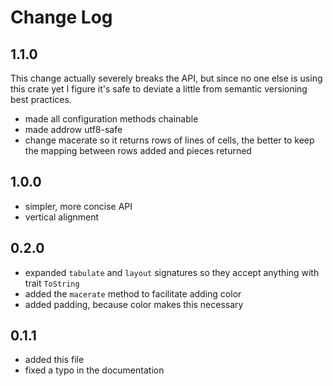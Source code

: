 # Change Log

## 1.1.0
This change actually severely breaks the API, but since no one else is using this crate yet
I figure it's safe to deviate a little from semantic versioning best practices.
* made all configuration methods chainable
* made addrow utf8-safe
* change macerate so it returns rows of lines of cells, the better to keep the mapping between
rows added and pieces returned
## 1.0.0
* simpler, more concise API
* vertical alignment
## 0.2.0
* expanded `tabulate` and `layout` signatures so they accept anything with trait `ToString`
* added the `macerate` method to facilitate adding color
* added padding, because color makes this necessary
## 0.1.1
* added this file
* fixed a typo in the documentation
